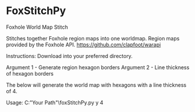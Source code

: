 # FoxStitchPy
Foxhole World Map Stitch

Stitches together Foxhole region maps into one worldmap. Region maps provided by the Foxhole API.
      https://github.com/clapfoot/warapi

Instructions:
  Download into your preferred directory.

Argument 1 - Generate region hexagon borders
Argument 2 - Line thickness of hexagon borders

The below will generate the world map with hexagons with a line thickness of 4.

Usage:
  C:\"Your Path"\foxStitchPy.py y 4
